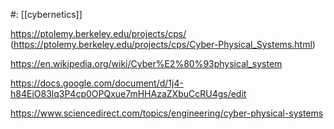 #: [[cybernetics]] 

https://ptolemy.berkeley.edu/projects/cps/ (https://ptolemy.berkeley.edu/projects/cps/Cyber-Physical_Systems.html)

https://en.wikipedia.org/wiki/Cyber%E2%80%93physical_system


https://docs.google.com/document/d/1j4-h84EiO83lq3P4cp0OPQxue7mHHAzaZXbuCcRU4gs/edit

https://www.sciencedirect.com/topics/engineering/cyber-physical-systems

